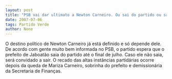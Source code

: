 ```yaml
---
layout: post
title: "PSB vai dar ultimato a Newton Carneiro. Ou sai do partido ou sai"
date: 2007-07-06
tags: Partido Verde
author: None
---
```

O destino pol&iacute;tico de Newton Carneiro j&aacute; est&aacute; definido e s&oacute; depende dele.
De acordo com gente muito bem informada no PSB, o partido espera que o prefeito de Jaboat&atilde;o saia do partido at&eacute; o final de julho.
Caso ele n&atilde;o saia, ser&aacute; convidado a sair. 
O recado das altas inst&acirc;ncias partid&aacute;rias ocorre depois da queda de Mariza Carneiro, sobrinha do prefeito e demission&aacute;ria da Secretaria de Finan&ccedil;as.
&nbsp; 